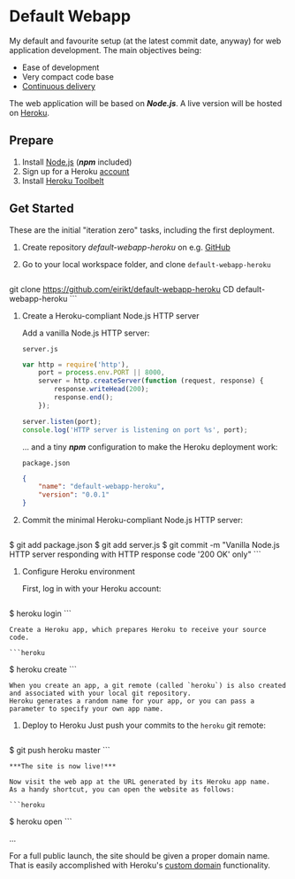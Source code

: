# Default Webapp
My default and favourite setup (at the latest commit date, anyway) for web application development.
The main objectives being:
* Ease of development
* Very compact code base
* [Continuous delivery][continuous-delivery]

The web application will be based on ***Node.js***.
A live version will be hosted on [Heroku][heroku].


## Prepare
1. Install [Node.js][node] (***npm*** included)
1. Sign up for a Heroku [account][heroku-account]
1. Install [Heroku Toolbelt][heroku-setup]


## Get Started
These are the initial "iteration zero" tasks, including the first deployment.

1. Create repository *default-webapp-heroku* on e.g. [GitHub][github]

1. Go to your local workspace folder, and clone `default-webapp-heroku`

    ```git
git clone https://github.com/eirikt/default-webapp-heroku
CD default-webapp-heroku
    ```

1. Create a Heroku-compliant Node.js HTTP server

    Add a vanilla Node.js HTTP server:

    `server.js`
    ```javascript
    var http = require('http'),
        port = process.env.PORT || 8000,
        server = http.createServer(function (request, response) {
            response.writeHead(200);
            response.end();
        });

   server.listen(port);
   console.log('HTTP server is listening on port %s', port);
    ```

    ... and a tiny ***npm*** configuration to make the Heroku deployment work:

    `package.json`
    ```json
    {
        "name": "default-webapp-heroku",
        "version": "0.0.1"
   }
    ```

1. Commit the minimal Heroku-compliant Node.js HTTP server:

    ```git
$ git add package.json
$ git add server.js
$ git commit -m "Vanilla Node.js HTTP server responding with HTTP response code '200 OK' only"
    ```

1. Configure Heroku environment

    First, log in with your Heroku account:

    ```heroku
$ heroku login
    ```

    Create a Heroku app, which prepares Heroku to receive your source code.

    ```heroku
$ heroku create
    ```

    When you create an app, a git remote (called `heroku`) is also created and associated with your local git repository.
    Heroku generates a random name for your app, or you can pass a parameter to specify your own app name.


1. Deploy to Heroku
    Just push your commits to the `heroku` git remote:

    ```git
$ git push heroku master
    ```

    ***The site is now live!***

    Now visit the web app at the URL generated by its Heroku app name.
    As a handy shortcut, you can open the website as follows:

    ```heroku
$ heroku open
    ```

...

For a full public launch, the site should be given a proper domain name.
That is easily accomplished with Heroku's [custom domain][heroku-custom-domains] functionality.




[continuous-delivery]:https://en.wikipedia.org/wiki/Continuous_delivery/
[github]:https://github.com
[node]:https://iojs.org
[heroku]:https://www.heroku.com
[heroku-account]:https://signup.heroku.com/dc
[heroku-setup]:https://devcenter.heroku.com/articles/getting-started-with-nodejs#set-up
[heroku-intro]:https://devcenter.heroku.com/articles/getting-started-with-nodejs#introduction
[heroku-custom-domains]:https://devcenter.heroku.com/articles/custom-domains
